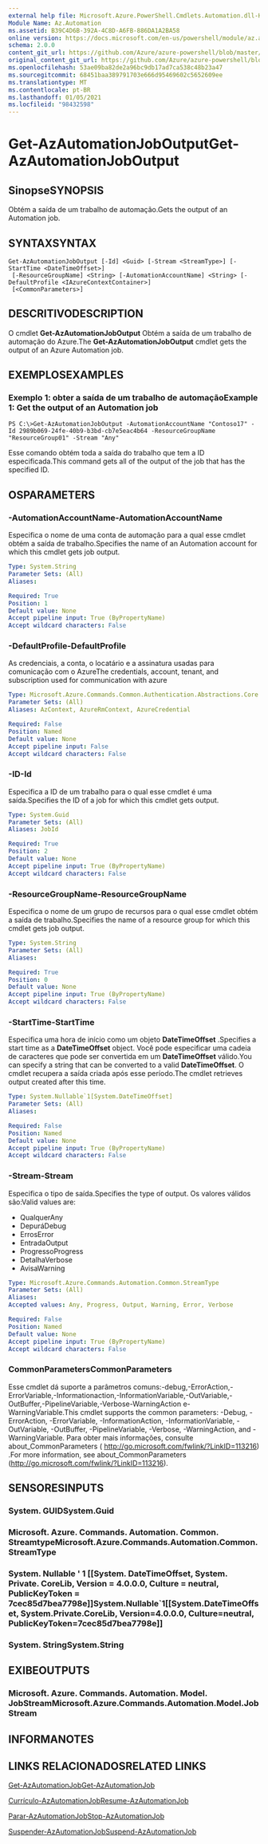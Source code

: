 ```yaml
---
external help file: Microsoft.Azure.PowerShell.Cmdlets.Automation.dll-Help.xml
Module Name: Az.Automation
ms.assetid: B39C4D6B-392A-4C8D-A6FB-886DA1A2BA58
online version: https://docs.microsoft.com/en-us/powershell/module/az.automation/get-azautomationjoboutput
schema: 2.0.0
content_git_url: https://github.com/Azure/azure-powershell/blob/master/src/Automation/Automation/help/Get-AzAutomationJobOutput.md
original_content_git_url: https://github.com/Azure/azure-powershell/blob/master/src/Automation/Automation/help/Get-AzAutomationJobOutput.md
ms.openlocfilehash: 53ae09ba82de2a96bc9db17ad7ca538c48b23a47
ms.sourcegitcommit: 68451baa389791703e666d95469602c5652609ee
ms.translationtype: MT
ms.contentlocale: pt-BR
ms.lasthandoff: 01/05/2021
ms.locfileid: "98432598"
---
```

# <span data-ttu-id="058fb-101">Get-AzAutomationJobOutput</span><span class="sxs-lookup"><span data-stu-id="058fb-101">Get-AzAutomationJobOutput</span></span>

## <span data-ttu-id="058fb-102">Sinopse</span><span class="sxs-lookup"><span data-stu-id="058fb-102">SYNOPSIS</span></span>
<span data-ttu-id="058fb-103">Obtém a saída de um trabalho de automação.</span><span class="sxs-lookup"><span data-stu-id="058fb-103">Gets the output of an Automation job.</span></span>

## <span data-ttu-id="058fb-104">SYNTAX</span><span class="sxs-lookup"><span data-stu-id="058fb-104">SYNTAX</span></span>

```
Get-AzAutomationJobOutput [-Id] <Guid> [-Stream <StreamType>] [-StartTime <DateTimeOffset>]
 [-ResourceGroupName] <String> [-AutomationAccountName] <String> [-DefaultProfile <IAzureContextContainer>]
 [<CommonParameters>]
```

## <span data-ttu-id="058fb-105">DESCRITIVO</span><span class="sxs-lookup"><span data-stu-id="058fb-105">DESCRIPTION</span></span>
<span data-ttu-id="058fb-106">O cmdlet **Get-AzAutomationJobOutput** Obtém a saída de um trabalho de automação do Azure.</span><span class="sxs-lookup"><span data-stu-id="058fb-106">The **Get-AzAutomationJobOutput** cmdlet gets the output of an Azure Automation job.</span></span>

## <span data-ttu-id="058fb-107">EXEMPLOS</span><span class="sxs-lookup"><span data-stu-id="058fb-107">EXAMPLES</span></span>

### <span data-ttu-id="058fb-108">Exemplo 1: obter a saída de um trabalho de automação</span><span class="sxs-lookup"><span data-stu-id="058fb-108">Example 1: Get the output of an Automation job</span></span>
```
PS C:\>Get-AzAutomationJobOutput -AutomationAccountName "Contoso17" -Id 2989b069-24fe-40b9-b3bd-cb7e5eac4b64 -ResourceGroupName "ResourceGroup01" -Stream "Any"
```

<span data-ttu-id="058fb-109">Esse comando obtém toda a saída do trabalho que tem a ID especificada.</span><span class="sxs-lookup"><span data-stu-id="058fb-109">This command gets all of the output of the job that has the specified ID.</span></span>

## <span data-ttu-id="058fb-110">OS</span><span class="sxs-lookup"><span data-stu-id="058fb-110">PARAMETERS</span></span>

### <span data-ttu-id="058fb-111">-AutomationAccountName</span><span class="sxs-lookup"><span data-stu-id="058fb-111">-AutomationAccountName</span></span>
<span data-ttu-id="058fb-112">Especifica o nome de uma conta de automação para a qual esse cmdlet obtém a saída de trabalho.</span><span class="sxs-lookup"><span data-stu-id="058fb-112">Specifies the name of an Automation account for which this cmdlet gets job output.</span></span>

```yaml
Type: System.String
Parameter Sets: (All)
Aliases:

Required: True
Position: 1
Default value: None
Accept pipeline input: True (ByPropertyName)
Accept wildcard characters: False
```

### <span data-ttu-id="058fb-113">-DefaultProfile</span><span class="sxs-lookup"><span data-stu-id="058fb-113">-DefaultProfile</span></span>
<span data-ttu-id="058fb-114">As credenciais, a conta, o locatário e a assinatura usadas para comunicação com o Azure</span><span class="sxs-lookup"><span data-stu-id="058fb-114">The credentials, account, tenant, and subscription used for communication with azure</span></span>

```yaml
Type: Microsoft.Azure.Commands.Common.Authentication.Abstractions.Core.IAzureContextContainer
Parameter Sets: (All)
Aliases: AzContext, AzureRmContext, AzureCredential

Required: False
Position: Named
Default value: None
Accept pipeline input: False
Accept wildcard characters: False
```

### <span data-ttu-id="058fb-115">-ID</span><span class="sxs-lookup"><span data-stu-id="058fb-115">-Id</span></span>
<span data-ttu-id="058fb-116">Especifica a ID de um trabalho para o qual esse cmdlet é uma saída.</span><span class="sxs-lookup"><span data-stu-id="058fb-116">Specifies the ID of a job for which this cmdlet gets output.</span></span>

```yaml
Type: System.Guid
Parameter Sets: (All)
Aliases: JobId

Required: True
Position: 2
Default value: None
Accept pipeline input: True (ByPropertyName)
Accept wildcard characters: False
```

### <span data-ttu-id="058fb-117">-ResourceGroupName</span><span class="sxs-lookup"><span data-stu-id="058fb-117">-ResourceGroupName</span></span>
<span data-ttu-id="058fb-118">Especifica o nome de um grupo de recursos para o qual esse cmdlet obtém a saída de trabalho.</span><span class="sxs-lookup"><span data-stu-id="058fb-118">Specifies the name of a resource group for which this cmdlet gets job output.</span></span>

```yaml
Type: System.String
Parameter Sets: (All)
Aliases:

Required: True
Position: 0
Default value: None
Accept pipeline input: True (ByPropertyName)
Accept wildcard characters: False
```

### <span data-ttu-id="058fb-119">-StartTime</span><span class="sxs-lookup"><span data-stu-id="058fb-119">-StartTime</span></span>
<span data-ttu-id="058fb-120">Especifica uma hora de início como um objeto **DateTimeOffset** .</span><span class="sxs-lookup"><span data-stu-id="058fb-120">Specifies a start time as a **DateTimeOffset** object.</span></span>
<span data-ttu-id="058fb-121">Você pode especificar uma cadeia de caracteres que pode ser convertida em um **DateTimeOffset** válido.</span><span class="sxs-lookup"><span data-stu-id="058fb-121">You can specify a string that can be converted to a valid **DateTimeOffset**.</span></span>
<span data-ttu-id="058fb-122">O cmdlet recupera a saída criada após esse período.</span><span class="sxs-lookup"><span data-stu-id="058fb-122">The cmdlet retrieves output created after this time.</span></span>

```yaml
Type: System.Nullable`1[System.DateTimeOffset]
Parameter Sets: (All)
Aliases:

Required: False
Position: Named
Default value: None
Accept pipeline input: True (ByPropertyName)
Accept wildcard characters: False
```

### <span data-ttu-id="058fb-123">-Stream</span><span class="sxs-lookup"><span data-stu-id="058fb-123">-Stream</span></span>
<span data-ttu-id="058fb-124">Especifica o tipo de saída.</span><span class="sxs-lookup"><span data-stu-id="058fb-124">Specifies the type of output.</span></span>
<span data-ttu-id="058fb-125">Os valores válidos são:</span><span class="sxs-lookup"><span data-stu-id="058fb-125">Valid values are:</span></span> 
- <span data-ttu-id="058fb-126">Qualquer</span><span class="sxs-lookup"><span data-stu-id="058fb-126">Any</span></span>
- <span data-ttu-id="058fb-127">Depurá</span><span class="sxs-lookup"><span data-stu-id="058fb-127">Debug</span></span>
- <span data-ttu-id="058fb-128">Erros</span><span class="sxs-lookup"><span data-stu-id="058fb-128">Error</span></span>
- <span data-ttu-id="058fb-129">Entrada</span><span class="sxs-lookup"><span data-stu-id="058fb-129">Output</span></span>
- <span data-ttu-id="058fb-130">Progresso</span><span class="sxs-lookup"><span data-stu-id="058fb-130">Progress</span></span>
- <span data-ttu-id="058fb-131">Detalha</span><span class="sxs-lookup"><span data-stu-id="058fb-131">Verbose</span></span>
- <span data-ttu-id="058fb-132">Avisa</span><span class="sxs-lookup"><span data-stu-id="058fb-132">Warning</span></span>

```yaml
Type: Microsoft.Azure.Commands.Automation.Common.StreamType
Parameter Sets: (All)
Aliases:
Accepted values: Any, Progress, Output, Warning, Error, Verbose

Required: False
Position: Named
Default value: None
Accept pipeline input: True (ByPropertyName)
Accept wildcard characters: False
```

### <span data-ttu-id="058fb-133">CommonParameters</span><span class="sxs-lookup"><span data-stu-id="058fb-133">CommonParameters</span></span>
<span data-ttu-id="058fb-134">Esse cmdlet dá suporte a parâmetros comuns:-debug,-ErrorAction,-ErrorVariable,-Informationaction,-InformationVariable,-OutVariable,-OutBuffer,-PipelineVariable,-Verbose-WarningAction e-WarningVariable.</span><span class="sxs-lookup"><span data-stu-id="058fb-134">This cmdlet supports the common parameters: -Debug, -ErrorAction, -ErrorVariable, -InformationAction, -InformationVariable, -OutVariable, -OutBuffer, -PipelineVariable, -Verbose, -WarningAction, and -WarningVariable.</span></span> <span data-ttu-id="058fb-135">Para obter mais informações, consulte about_CommonParameters ( http://go.microsoft.com/fwlink/?LinkID=113216) .</span><span class="sxs-lookup"><span data-stu-id="058fb-135">For more information, see about_CommonParameters (http://go.microsoft.com/fwlink/?LinkID=113216).</span></span>

## <span data-ttu-id="058fb-136">SENSORES</span><span class="sxs-lookup"><span data-stu-id="058fb-136">INPUTS</span></span>

### <span data-ttu-id="058fb-137">System. GUID</span><span class="sxs-lookup"><span data-stu-id="058fb-137">System.Guid</span></span>

### <span data-ttu-id="058fb-138">Microsoft. Azure. Commands. Automation. Common. Streamtype</span><span class="sxs-lookup"><span data-stu-id="058fb-138">Microsoft.Azure.Commands.Automation.Common.StreamType</span></span>

### <span data-ttu-id="058fb-139">System. Nullable ' 1 [[System. DateTimeOffset, System. Private. CoreLib, Version = 4.0.0.0, Culture = neutral, PublicKeyToken = 7cec85d7bea7798e]]</span><span class="sxs-lookup"><span data-stu-id="058fb-139">System.Nullable\`1[[System.DateTimeOffset, System.Private.CoreLib, Version=4.0.0.0, Culture=neutral, PublicKeyToken=7cec85d7bea7798e]]</span></span>

### <span data-ttu-id="058fb-140">System. String</span><span class="sxs-lookup"><span data-stu-id="058fb-140">System.String</span></span>

## <span data-ttu-id="058fb-141">EXIBE</span><span class="sxs-lookup"><span data-stu-id="058fb-141">OUTPUTS</span></span>

### <span data-ttu-id="058fb-142">Microsoft. Azure. Commands. Automation. Model. JobStream</span><span class="sxs-lookup"><span data-stu-id="058fb-142">Microsoft.Azure.Commands.Automation.Model.JobStream</span></span>

## <span data-ttu-id="058fb-143">INFORMA</span><span class="sxs-lookup"><span data-stu-id="058fb-143">NOTES</span></span>

## <span data-ttu-id="058fb-144">LINKS RELACIONADOS</span><span class="sxs-lookup"><span data-stu-id="058fb-144">RELATED LINKS</span></span>

[<span data-ttu-id="058fb-145">Get-AzAutomationJob</span><span class="sxs-lookup"><span data-stu-id="058fb-145">Get-AzAutomationJob</span></span>](./Get-AzAutomationJob.md)

[<span data-ttu-id="058fb-146">Currículo-AzAutomationJob</span><span class="sxs-lookup"><span data-stu-id="058fb-146">Resume-AzAutomationJob</span></span>](./Resume-AzAutomationJob.md)

[<span data-ttu-id="058fb-147">Parar-AzAutomationJob</span><span class="sxs-lookup"><span data-stu-id="058fb-147">Stop-AzAutomationJob</span></span>](./Stop-AzAutomationJob.md)

[<span data-ttu-id="058fb-148">Suspender-AzAutomationJob</span><span class="sxs-lookup"><span data-stu-id="058fb-148">Suspend-AzAutomationJob</span></span>](./Suspend-AzAutomationJob.md)


